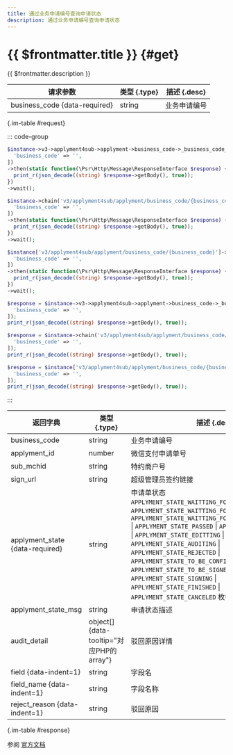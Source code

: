 ```yaml
---
title: 通过业务申请编号查询申请状态
description: 通过业务申请编号查询申请状态
---
```


# {{ $frontmatter.title }} {#get}

{{ $frontmatter.description }}

| 请求参数 | 类型 {.type} | 描述 {.desc}
| --- | --- | ---
| business_code {data-required} | string | 业务申请编号

{.im-table #request}

::: code-group

```php [异步纯链式]
$instance->v3->applyment4sub->applyment->business_code->_business_code_->getAsync([
  'business_code' => '',
])
->then(static function(\Psr\Http\Message\ResponseInterface $response) {
  print_r(json_decode((string) $response->getBody(), true));
})
->wait();
```

```php [异步声明式]
$instance->chain('v3/applyment4sub/applyment/business_code/{business_code}')->getAsync([
  'business_code' => '',
])
->then(static function(\Psr\Http\Message\ResponseInterface $response) {
  print_r(json_decode((string) $response->getBody(), true));
})
->wait();
```

```php [异步属性式]
$instance['v3/applyment4sub/applyment/business_code/{business_code}']->getAsync([
  'business_code' => '',
])
->then(static function(\Psr\Http\Message\ResponseInterface $response) {
  print_r(json_decode((string) $response->getBody(), true));
})
->wait();
```

```php [同步纯链式]
$response = $instance->v3->applyment4sub->applyment->business_code->_business_code_->get([
  'business_code' => '',
]);
print_r(json_decode((string) $response->getBody(), true));
```

```php [同步声明式]
$response = $instance->chain('v3/applyment4sub/applyment/business_code/{business_code}')->get([
  'business_code' => '',
]);
print_r(json_decode((string) $response->getBody(), true));
```

```php [同步属性式]
$response = $instance['v3/applyment4sub/applyment/business_code/{business_code}']->get([
  'business_code' => '',
]);
print_r(json_decode((string) $response->getBody(), true));
```

:::

| 返回字典 | 类型 {.type} | 描述 {.desc}
| --- | --- | ---
| business_code | string | 业务申请编号
| applyment_id | number | 微信支付申请单号
| sub_mchid | string | 特约商户号
| sign_url | string | 超级管理员签约链接
| applyment_state {data-required}| string | 申请单状态<br/>`APPLYMENT_STATE_WAITTING_FOR_AUDIT` \| `APPLYMENT_STATE_WAITTING_FOR_CONFIRM_CONTACT` \| `APPLYMENT_STATE_WAITTING_FOR_CONFIRM_LEGALPERSON` \| `APPLYMENT_STATE_PASSED` \| `APPLYMENT_STATE_FREEZED` \| `APPLYMENT_STATE_EDITTING` \| `APPLYMENT_STATE_AUDITING` \| `APPLYMENT_STATE_REJECTED` \| `APPLYMENT_STATE_TO_BE_CONFIRMED` \| `APPLYMENT_STATE_TO_BE_SIGNED` \| `APPLYMENT_STATE_SIGNING` \| `APPLYMENT_STATE_FINISHED` \| `APPLYMENT_STATE_CANCELED` 枚举值之一
| applyment_state_msg | string | 申请状态描述
| audit_detail | object[] {data-tooltip="对应PHP的array"} | 驳回原因详情
| field {data-indent=1} | string | 字段名
| field_name {data-indent=1} | string | 字段名称
| reject_reason {data-indent=1} | string | 驳回原因

{.im-table #response}

参阅 [官方文档](https://pay.weixin.qq.com/wiki/doc/apiv3/wxpay/tool/applyment4sub/chapter3_2.shtml)
